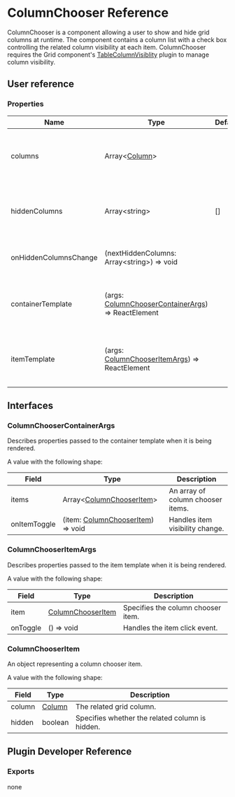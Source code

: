 # ColumnChooser Reference

ColumnChooser is a component allowing a user to show and hide grid columns at runtime. The component contains a column list with a check box controlling the related column visibility at each item. ColumnChooser requires the Grid component's [TableColumnVisiblity](table-column-visibility.md) plugin to manage column visibility.

## User reference

### Properties

Name | Type | Default | Description
-----|------|---------|------------
columns | Array&lt;[Column](grid.md#column)&gt; | | Specifies for which row object fields columns are created.
hiddenColumns | Array&lt;string&gt; | [] | An array containing the names of the hidden columns.
onHiddenColumnsChange | (nextHiddenColumns: Array&lt;string&gt;) => void | | Handles column visibility change.
containerTemplate | (args: [ColumnChooserContainerArgs](#column-chooser-container-args)) => ReactElement | | A template that renders the column chooser container.
itemTemplate | (args: [ColumnChooserItemArgs](#column-chooser-item-args)) => ReactElement | | A template that renders column chooser items.

## Interfaces

### <a name="column-chooser-container-args"></a>ColumnChooserContainerArgs

Describes properties passed to the container template when it is being rendered.

A value with the following shape:

Field | Type | Description
------|------|------------
items | Array&lt;[ColumnChooserItem](#column-chooser-item)&gt; | An array of column chooser items.
onItemToggle | (item: [ColumnChooserItem](#column-chooser-item)) => void | Handles item visibility change.

### <a name="column-chooser-item-args"></a>ColumnChooserItemArgs

Describes properties passed to the item template when it is being rendered.

A value with the following shape:

Field | Type | Description
------|------|------------
item | [ColumnChooserItem](#column-chooser-item) | Specifies the column chooser item.
onToggle | () => void | Handles the item click event.

### <a name="column-chooser-item"></a>ColumnChooserItem

An object representing a column chooser item.

A value with the following shape:

Field | Type | Description
------|------|------------
column | [Column](grid.md#column) | The related grid column.
hidden | boolean | Specifies whether the related column is hidden.

## Plugin Developer Reference

### Exports

none
